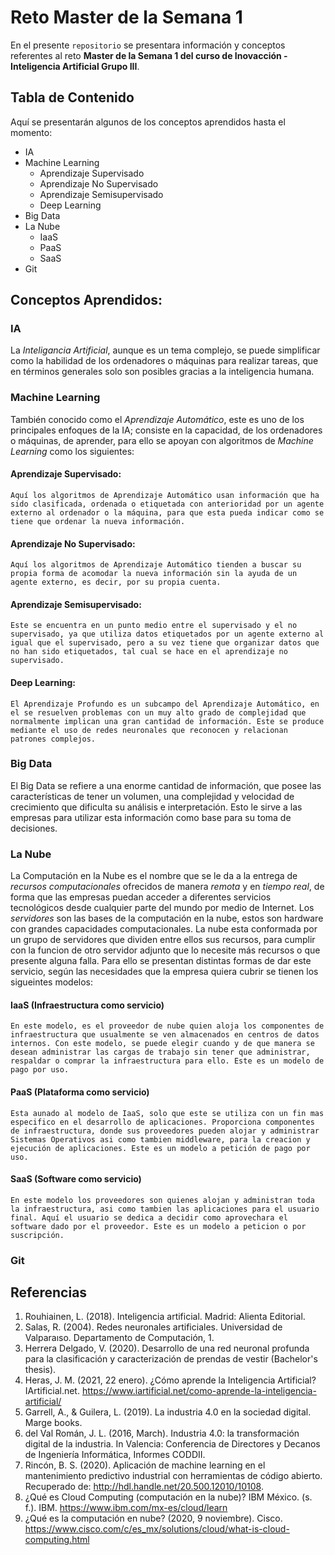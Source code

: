 # Reto Master de la Semana 1
En el presente `repositorio` se presentara información y conceptos referentes al reto **Master de la Semana 1 del curso de Inovacción - Inteligencia Artificial Grupo III**.

## Tabla de Contenido
Aquí se presentarán algunos de los conceptos aprendidos hasta el momento:

* IA
* Machine Learning
  * Aprendizaje Supervisado
  * Aprendizaje No Supervisado
  * Aprendizaje Semisupervisado
  * Deep Learning
* Big Data
* La Nube
  * IaaS
  * PaaS
  * SaaS 
* Git

## Conceptos Aprendidos:

### IA
La *Inteligancia Artificial*, aunque es un tema complejo, se puede simplificar como la habilidad de los ordenadores o máquinas para realizar tareas, que en términos generales solo son posibles gracias a la inteligencia humana.

### Machine Learning
También conocido como el *Aprendizaje Automático*, este es uno de los principales enfoques de la IA; consiste en la capacidad, de los ordenadores o máquinas, de aprender, para ello se apoyan con algoritmos de *Machine Learning* como los siguientes:


#### Aprendizaje Supervisado:
```
Aquí los algoritmos de Aprendizaje Automático usan información que ha sido clasificada, ordenada o etiquetada con anterioridad por un agente externo al ordenador o la máquina, para que esta pueda indicar como se tiene que ordenar la nueva información.
```
#### Aprendizaje No Supervisado:
```
Aquí los algoritmos de Aprendizaje Automático tienden a buscar su propia forma de acomodar la nueva información sin la ayuda de un agente externo, es decir, por su propia cuenta.
```
#### Aprendizaje Semisupervisado:
```
Este se encuentra en un punto medio entre el supervisado y el no supervisado, ya que utiliza datos etiquetados por un agente externo al igual que el supervisado, pero a su vez tiene que organizar datos que no han sido etiquetados, tal cual se hace en el aprendizaje no supervisado.
```
#### Deep Learning:
```
El Aprendizaje Profundo es un subcampo del Aprendizaje Automático, en el se resuelven problemas con un muy alto grado de complejidad que normalmente implican una gran cantidad de información. Este se produce mediante el uso de redes neuronales que reconocen y relacionan patrones complejos.
```

### Big Data
El Big Data se refiere a una enorme cantidad de información, que posee las características de tener un volumen, una complejidad y velocidad de crecimiento que dificulta su análisis e interpretación. Esto le sirve a las empresas para utilizar esta información como base para su toma de decisiones.

### La Nube
La Computación en la Nube es el nombre que se le da a la entrega de *recursos computacionales* ofrecidos de manera *remota* y en *tiempo real*, de forma que las empresas puedan acceder a diferentes servicios tecnológicos desde cualquier parte del mundo por medio de Internet.
Los *servidores* son las bases de la computación en la nube, estos son hardware con grandes capacidades computacionales. La nube esta conformada por un grupo de servidores que dividen entre ellos sus recursos, para cumplir con la funcion de otro servidor adjunto que lo necesite más recursos o que presente alguna falla.
Para ello se presentan distintas formas de dar este servicio, según las necesidades que la empresa quiera cubrir se tienen los sigueintes modelos:

#### IaaS (Infraestructura como servicio)
```
En este modelo, es el proveedor de nube quien aloja los componentes de infraestructura que usualmente se ven almacenados en centros de datos internos. Con este modelo, se puede elegir cuando y de que manera se desean administrar las cargas de trabajo sin tener que administrar, respaldar o comprar la infraestructura para ello. Este es un modelo de pago por uso.
```

#### PaaS (Plataforma como servicio)
```
Esta aunado al modelo de IaaS, solo que este se utiliza con un fin mas especifico en el desarrollo de aplicaciones. Proporciona componentes de infraestructura, donde sus proveedores pueden alojar y administrar Sistemas Operativos asi como tambien middleware, para la creacion y ejecución de aplicaciones. Este es un modelo a petición de pago por uso.
```

#### SaaS (Software como servicio)
```
En este modelo los proveedores son quienes alojan y administran toda la infraestructura, asi como tambien las aplicaciones para el usuario final. Aquí el usuario se dedica a decidir como aprovechara el software dado por el proveedor. Este es un modelo a peticion o por suscripción.
```

### Git


## Referencias
1.	Rouhiainen, L. (2018). Inteligencia artificial. Madrid: Alienta Editorial.
2.	Salas, R. (2004). Redes neuronales artificiales. Universidad de Valparaıso. Departamento de Computación, 1.
3.	Herrera Delgado, V. (2020). Desarrollo de una red neuronal profunda para la clasificación y caracterización de prendas de vestir (Bachelor's thesis).
4.	Heras, J. M. (2021, 22 enero). ¿Cómo aprende la Inteligencia Artificial? IArtificial.net. https://www.iartificial.net/como-aprende-la-inteligencia-artificial/
5.	Garrell, A., & Guilera, L. (2019). La industria 4.0 en la sociedad digital. Marge books.
6.	del Val Román, J. L. (2016, March). Industria 4.0: la transformación digital de la industria. In Valencia: Conferencia de Directores y Decanos de Ingeniería Informática, Informes CODDII.
7.	Rincón, B. S. (2020). Aplicación de machine learning en el mantenimiento predictivo industrial con herramientas de código abierto. Recuperado de: http://hdl.handle.net/20.500.12010/10108.
8.	¿Qué es Cloud Computing (computación en la nube)? IBM México. (s. f.). IBM. https://www.ibm.com/mx-es/cloud/learn
9.	¿Qué es la computación en nube? (2020, 9 noviembre). Cisco. https://www.cisco.com/c/es_mx/solutions/cloud/what-is-cloud-computing.html
